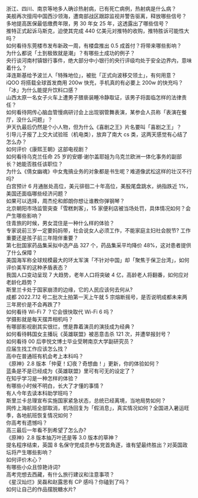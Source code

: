 浙江、四川、南京等地多人确诊热射病，已有死亡病例，热射病是什么病？  
美舰再次擅闯中国西沙领海，遭南部战区跟踪监视并警告驱离，释放哪些信号？  
多地提高医保最低缴费年限，男 30 年女 25 年，这透露出了哪些信号？  
推特正式起诉马斯克，迫使其完成 440 亿美元对推特的收购，推特胜诉可能性大吗？  
如何看待东莞楼市发布新政一周，有楼盘推出 0.5 成首付？将带来哪些影响？  
为什么都说「土到极致就是潮」？有哪些土成功的例子？  
央行谈河南村镇银行事件，绝大部分中小银行的央行评级均处于安全边界内，意味着什么？  
泽连斯基给予波兰人「特殊地位」，被批「正式向波移交领土」，有何用意？  
iQOO 将搭载全球首发商用 200w 快充，手机真的有必要上 200w 的快充吗？  
「冰」为什么能提升饮料口感？  
山西太原一名女子火车上遭男子猥亵装睡冷静取证，该男子将面临怎样的法律责任？  
如何看待网传心脑血管慢病研讨会上出现钢管舞表演，某参会人员称「表演在餐厅，没什么问题」？  
尹天仇最后仍然是个小人物，但为什么《喜剧之王》片名要叫「喜剧之王」？  
引导儿子报了上交大试验班（机电类），放弃了南大 cs 类，这两天感觉有心结了怎么办？  
如何评价《康熙王朝》这部电视剧？  
如何看待乌克兰任命 25 岁的安娜·谢尔盖耶娃为乌克兰欧洲一体化事务的副部长？她能否胜任该职位？  
为什么《倩女幽魂》中女鬼搞业务的对象都是书生呢？难道像武松这样的壮汉不行吗?  
白宫预计 6 月通胀处高位，美元徘徊二十年高位，美股尾盘跳水，纳指跌近 1%，美国还面临哪些经济问题？  
如果可以选择，周杰伦和郎朗你想让谁教你弹钢琴？  
北京朝阳市场监管突查「雪糕刺客」，15 家便利店被当场处罚，具体情况如何？会产生哪些影响？  
住青旅的时候，男女混住是一种什么样的体验？  
专家说前三岁一定要妈妈带，社会说女人必须工作，不能家庭主妇社会脱节? 工作重要还是孩子前三年陪伴重要？  
第七批国家药品集采拟中选产品 327 个，药品集采平均降价 48%，这对患者提供了什么保障？  
美国海军称全球规模最大的环太军演「不针对中国」却「聚焦于保卫台湾」，如何评价美军的这种矛盾表态？  
我国人口变动呈现 7 大趋势，老年人口将突破 4 亿，高龄老人将翻番，如何应对老龄化趋势？  
斯里兰卡处于国家崩溃的边缘，它的人民应该何去何从?  
成都 2022.7.12 号二批次土拍第一天上午就 5 宗熔断摇号，是否说明成都未来两三年房价是不会再跌了?  
如何看待 Wi-Fi 7 ？它会很快取代 Wi-Fi 6 吗？  
学摄影就是每天摆弄相机吗？  
有哪部影视剧其实很烂，愣是靠着演员的演技成为经典？  
如何看待韩国女主播玩《英雄联盟》被恶意击杀 121 次，并遭举报封号？  
如何看待 00 后李悦文博士毕业受聘南京大学副研究员？  
应届生找工作应该怎么找？  
高中在普通班有机会考上本科吗？  
《原神》2.8 版本「仲夏！幻夜？奇想曲！」更新，你的体验如何？  
蓝条是不是已经成为《英雄联盟》里可有可无的设定了？  
在知乎学习是一种怎样的体验？  
有哪些小时候不明白，长大了才懂的事情？  
有人今年去读本科助学班吗？  
斯里兰卡总理宣布实施国家紧急状态，总统已经离境，当地局势如何？  
网传上海航班全部取消，机场回复为「假消息」，真实情况如何？全国进入暑运旺季，各地航班恢复情况如何？  
你高考有遗憾吗？  
高三最后一年看不到希望了怎么办?  
《原神》2.8 版本抽万叶还是等 3.0 版本的草神？  
提名程序结束，英国 8 名保守党成员参与党首角逐，谁有望最终胜出？对英国政坛将产生哪些影响？  
如何评价木心？  
有哪些小众且惊艳诗词?  
高考完想去西藏，有什么旅行建议和注意事项？  
《星汉灿烂》吴磊和赵露思有 CP 感吗？你磕到了吗？  
如何让自己的作品摆脱糖水片?  
